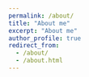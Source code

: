```yaml
---
permalink: /about/
title: "About me"
excerpt: "About me"
author_profile: true
redirect_from: 
  - /about/
  - /about.html
---
```

